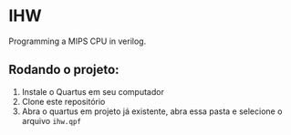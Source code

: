 # IHW
Programming a MIPS CPU in verilog.

## Rodando o projeto:
1. Instale o Quartus em seu computador
2. Clone este repositório
3. Abra o quartus em projeto já existente, abra essa pasta e selecione o arquivo `ihw.qpf`
